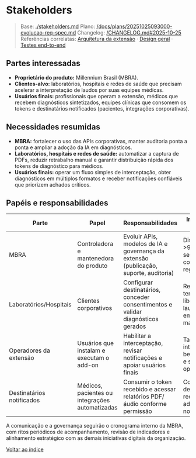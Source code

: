 # Stakeholders

> Base: [./stakeholders.md](./stakeholders.md)
> Plano: [/docs/plans/20251025093000-evolucao-req-spec.md](/docs/plans/20251025093000-evolucao-req-spec.md)
> Changelog: [/CHANGELOG.md#2025-10-25](/CHANGELOG.md#2025-10-25)
> Referências correlatas: [Arquitetura da extensão](/req/01-arquitetura/arquitetura-da-extensao-spec.md) · [Design geral](/req/02-design/design-geral-spec.md) · [Testes end-to-end](/req/04-testes-e-validacao/testes-end-to-end-spec.md)

## Partes interessadas
- **Proprietário do produto:** Millennium Brasil (MBRA).
- **Clientes-alvo:** laboratórios, hospitais e redes de saúde que precisam acelerar a interpretação de laudos por suas equipes médicas.
- **Usuários finais:** profissionais que operam a extensão, médicos que recebem diagnósticos sintetizados, equipes clínicas que consomem os tokens e destinatários notificados (pacientes, integrações corporativas).

## Necessidades resumidas
- **MBRA:** fortalecer o uso das APIs corporativas, manter auditoria ponta a ponta e ampliar a adoção da IA em diagnósticos.
- **Laboratórios, hospitais e redes de saúde:** automatizar a captura de PDFs, reduzir retrabalho manual e garantir distribuição rápida dos tokens de diagnóstico para médicos.
- **Usuários finais:** operar um fluxo simples de interceptação, obter diagnósticos em múltiplos formatos e receber notificações confiáveis que priorizem achados críticos.

## Papéis e responsabilidades
| Parte | Papel | Responsabilidades | Indicador de Sucesso |
| --- | --- | --- | --- |
| MBRA | Controladora e mantenedora do produto | Evoluir APIs, modelos de IA e governança da extensão (publicação, suporte, auditoria) | Disponibilidade >99% dos serviços e conformidade regulatória |
| Laboratórios/Hospitais | Clientes corporativos | Configurar destinatários, conceder consentimentos e validar diagnósticos gerados | Redução do tempo de liberação dos laudos e queda em retrabalho manual |
| Operadores da extensão | Usuários que instalam e executam o add-on | Habilitar a interceptação, revisar notificações e apoiar usuários finais | Taxa de interceptação bem-sucedida e satisfação operacional |
| Destinatários notificados | Médicos, pacientes ou integrações automatizadas | Consumir o token recebido e acessar relatórios PDF/áudio conforme permissão | Confirmações de recebimento e aderência às notificações |

A comunicação e a governança seguirão o cronograma interno da MBRA, com ritos periódicos de acompanhamento, revisão de indicadores e alinhamento estratégico com as demais iniciativas digitais da organização.

[Voltar ao índice](README-spec.md)

